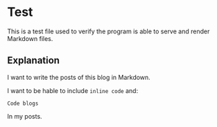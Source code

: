 # Test

This is a test file used to verify the program is able to serve and render Markdown files.

## Explanation

I want to write the posts of this blog in Markdown.

I want to be hable to include `inline code` and:
```
Code blogs
```
In my posts.
